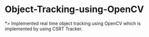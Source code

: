 # Object-Tracking-using-OpenCV
*> Implemented real time object tracking using OpenCV which is implemented by using CSRT Tracker.
